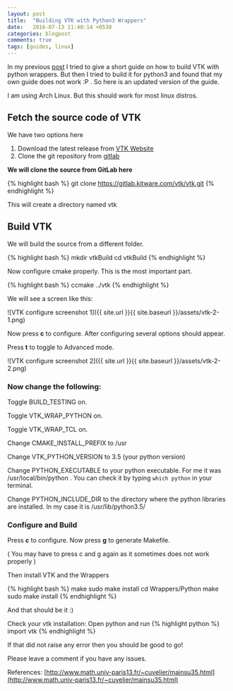 ```yaml
---
layout: post
title:  "Building VTK with Python3 Wrappers"
date:   2016-07-13 11:40:14 +0530
categories: blogpost
comments: true
tags: [guides, linux]
---
```


In my previous [post](http://ghoshbishakh.github.io/blog/blogpost/2016/03/05/buid-vtk.html) I tried to give a short guide on how to build VTK with python wrappers. But then I tried to build it for python3 and found that my own guide does not work :P . So here is an updated version of the guide.
<!--more-->
I am using Arch Linux. But this should work for most linux distros.

## Fetch the source code of VTK

We have two options here

1. Download the latest release from [VTK Website](http://www.vtk.org/download/)
2. Clone the git repository from [gitlab](https://gitlab.kitware.com/vtk/vtk)

**We will clone the source from GitLab here**

{% highlight bash %}
git clone https://gitlab.kitware.com/vtk/vtk.git
{% endhighlight %}

This will create a directory named vtk

## Build VTK

We will build the source from a different folder.

{% highlight bash %}
mkdir vtkBuild
cd vtkBuild
{% endhighlight %}

Now configure cmake properly. This is the most important part.

{% highlight bash %}
ccmake ../vtk
{% endhighlight %}

We will see a screen like this:

![VTK configure screenshot 1]({{ site.url }}{{ site.baseurl }}/assets/vtk-2-1.png)

Now press **c** to configure. After configuring several options should appear.

Press **t** to toggle to Advanced mode.

![VTK configure screenshot 2]({{ site.url }}{{ site.baseurl }}/assets/vtk-2-2.png)

### Now change the following:

Toggle BUILD_TESTING on.

Toggle VTK_WRAP_PYTHON on.

Toggle VTK_WRAP_TCL on.

Change CMAKE_INSTALL_PREFIX to /usr

Change VTK_PYTHON_VERSION to 3.5 (your python version)

Change PYTHON_EXECUTABLE to your python executable. For me it was /usr/local/bin/python . You can check it by typing `which python` in your terminal.

Change PYTHON_INCLUDE_DIR to the directory where the python libraries are installed. In my case it is /usr/lib/python3.5/


### Configure and Build
Press **c** to configure.
Now press **g** to generate Makefile.

( You may have to press c and g again as it sometimes does not work properly )

Then install VTK and the Wrappers

{% highlight bash %}
make
sudo make install
cd Wrappers/Python
make
sudo make install
{% endhighlight %}

And that should be it :)

Check your vtk installation:
Open python and run
{% highlight python %}
import vtk
{% endhighlight %}

If that did not raise any error then you should be good to go!

Please leave a comment if you have any issues.

References:
[http://www.math.univ-paris13.fr/~cuvelier/mainsu35.html](http://www.math.univ-paris13.fr/~cuvelier/mainsu35.html)
